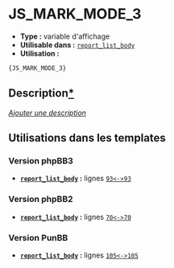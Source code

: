 # JS_MARK_MODE_3
* __Type :__ variable d'affichage
* __Utilisable dans :__ [`report_list_body`](../tpl/report_list_body.md#readme)
* __Utilisation :__

```html
{JS_MARK_MODE_3}
```

## Description[*](https://fa-tvars.appspot.com/var/JS_MARK_MODE_3)
[*Ajouter une description*](https://fa-tvars.appspot.com/var/JS_MARK_MODE_3)

## Utilisations dans les templates

### Version phpBB3
* __[`report_list_body`](../tpl/report_list_body.md#readme) :__ lignes [`93`](../src/prosilver/report_list_body.tpl#L93)[`<->`](../src/prosilver/report_list_body.tpl#L93-L93)[`93`](../src/prosilver/report_list_body.tpl#L93)

### Version phpBB2
* __[`report_list_body`](../tpl/report_list_body.md#readme) :__ lignes [`70`](../src/subsilver/report_list_body.tpl#L70)[`<->`](../src/subsilver/report_list_body.tpl#L70-L70)[`70`](../src/subsilver/report_list_body.tpl#L70)

### Version PunBB
* __[`report_list_body`](../tpl/report_list_body.md#readme) :__ lignes [`105`](../src/punbb/report_list_body.tpl#L105)[`<->`](../src/punbb/report_list_body.tpl#L105-L105)[`105`](../src/punbb/report_list_body.tpl#L105)

